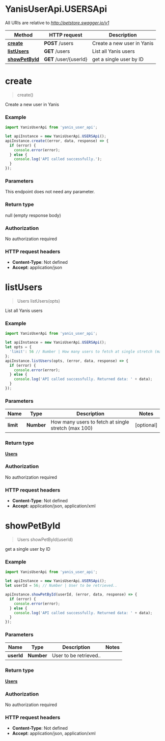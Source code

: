 # YanisUserApi.USERSApi

All URIs are relative to *http://petstore.swagger.io/v1*

Method | HTTP request | Description
------------- | ------------- | -------------
[**create**](USERSApi.md#create) | **POST** /users | Create a new user in Yanis
[**listUsers**](USERSApi.md#listUsers) | **GET** /users | List all Yanis users
[**showPetById**](USERSApi.md#showPetById) | **GET** /user/{userId} | get a single user by ID

<a name="create"></a>
# **create**
> create()

Create a new user in Yanis

### Example
```javascript
import YanisUserApi from 'yanis_user_api';

let apiInstance = new YanisUserApi.USERSApi();
apiInstance.create((error, data, response) => {
  if (error) {
    console.error(error);
  } else {
    console.log('API called successfully.');
  }
});
```

### Parameters
This endpoint does not need any parameter.

### Return type

null (empty response body)

### Authorization

No authorization required

### HTTP request headers

 - **Content-Type**: Not defined
 - **Accept**: application/json

<a name="listUsers"></a>
# **listUsers**
> Users listUsers(opts)

List all Yanis users

### Example
```javascript
import YanisUserApi from 'yanis_user_api';

let apiInstance = new YanisUserApi.USERSApi();
let opts = { 
  'limit': 56 // Number | How many users to fetch at single stretch (max 100)
};
apiInstance.listUsers(opts, (error, data, response) => {
  if (error) {
    console.error(error);
  } else {
    console.log('API called successfully. Returned data: ' + data);
  }
});
```

### Parameters

Name | Type | Description  | Notes
------------- | ------------- | ------------- | -------------
 **limit** | **Number**| How many users to fetch at single stretch (max 100) | [optional] 

### Return type

[**Users**](Users.md)

### Authorization

No authorization required

### HTTP request headers

 - **Content-Type**: Not defined
 - **Accept**: application/json, application/xml

<a name="showPetById"></a>
# **showPetById**
> Users showPetById(userId)

get a single user by ID

### Example
```javascript
import YanisUserApi from 'yanis_user_api';

let apiInstance = new YanisUserApi.USERSApi();
let userId = 56; // Number | User to be retrieved..

apiInstance.showPetById(userId, (error, data, response) => {
  if (error) {
    console.error(error);
  } else {
    console.log('API called successfully. Returned data: ' + data);
  }
});
```

### Parameters

Name | Type | Description  | Notes
------------- | ------------- | ------------- | -------------
 **userId** | **Number**| User to be retrieved.. | 

### Return type

[**Users**](Users.md)

### Authorization

No authorization required

### HTTP request headers

 - **Content-Type**: Not defined
 - **Accept**: application/json, application/xml

